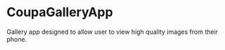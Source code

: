 # CoupaGalleryApp
 Gallery app designed to allow user to view high quality images from their phone.
